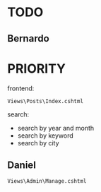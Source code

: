 # TODO

## Bernardo

# PRIORITY




frontend:

`Views\Posts\Index.cshtml`



search:
- search by year and month
- search by keyword
- search by city


## Daniel


`Views\Admin\Manage.cshtml` 

